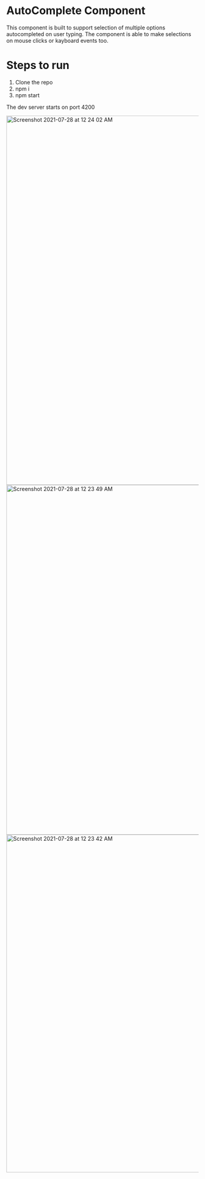 # AutoComplete Component

This component is built to support selection of multiple options autocompleted on user typing.
The component is able to make selections on mouse clicks or kayboard events too.

# Steps to run

1. Clone the repo
2. npm i
3. npm start

The dev server starts on port 4200

<img width="966" alt="Screenshot 2021-07-28 at 12 24 02 AM" src="https://user-images.githubusercontent.com/36563196/127211726-ba77b606-46db-41bb-8b60-8979a97f99f3.png">
<img width="915" alt="Screenshot 2021-07-28 at 12 23 49 AM" src="https://user-images.githubusercontent.com/36563196/127211737-5d807374-95c2-411b-af45-a04ef46f08c3.png">
<img width="884" alt="Screenshot 2021-07-28 at 12 23 42 AM" src="https://user-images.githubusercontent.com/36563196/127211738-457b1ac9-4a6d-43a4-8267-65221b7905b2.png">

